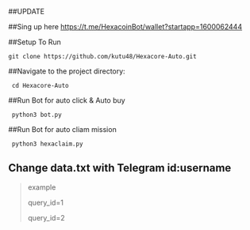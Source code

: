 ##UPDATE


##Sing up here https://t.me/HexacoinBot/wallet?startapp=1600062444

##Setup To Run

    git clone https://github.com/kutu48/Hexacore-Auto.git

##Navigate to the project directory:

     cd Hexacore-Auto

##Run Bot for auto click & Auto buy

     python3 bot.py 

##Run Bot for auto cliam mission   

     python3 hexaclaim.py

     
## Change data.txt with Telegram id:username
>example
>
>query_id=1
>
>query_id=2
